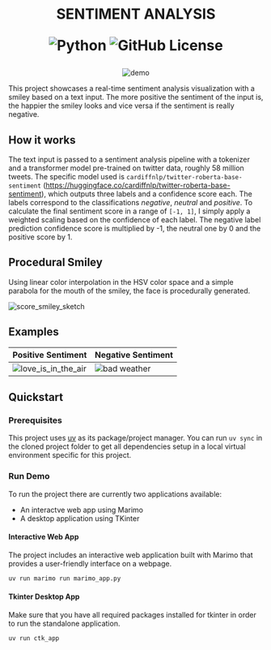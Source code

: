 
<div align="center">
<h1> 

SENTIMENT ANALYSIS

![Python](https://img.shields.io/badge/python-3.13-blue.svg)
![GitHub License](https://img.shields.io/github/license/trflorian/sentiment-analysis-viz)

</h1>

![demo](https://github.com/user-attachments/assets/baf39a9b-2025-4bd6-9ffe-79cc1ce992dd)

</div>

This project showcases a real-time sentiment analysis visualization with a smiley based on a text input.
The more positive the sentiment of the input is, the happier the smiley looks and vice versa if the sentiment is really negative.

## How it works

The text input is passed to a sentiment analysis pipeline with a tokenizer and a transformer model pre-trained on twitter data, roughly 58 million tweets.
The specific model used is `cardiffnlp/twitter-roberta-base-sentiment` (https://huggingface.co/cardiffnlp/twitter-roberta-base-sentiment), which outputs three labels and a confidence score each.
The labels correspond to the classifications *negative*, *neutral* and *positive*. To calculate the final sentiment score in a range of `[-1, 1]`, I simply apply a weighted scaling based on the confidence of each label. 
The negative label prediction confidence score is multiplied by -1, the neutral one by 0 and the positive score by 1.

## Procedural Smiley

Using linear color interpolation in the HSV color space and a simple parabola for the mouth of the smiley, the face is procedurally generated.

![score_smiley_sketch](https://github.com/user-attachments/assets/4e2dd697-fc68-40c6-b4c1-c67f9661f9e4)

## Examples

| Positive Sentiment | Negative Sentiment |
| -------- | ------- |
| ![love_is_in_the_air](https://github.com/user-attachments/assets/196b33d0-de47-4f3b-aaad-7d816b622184)  | ![bad weather](https://github.com/user-attachments/assets/d55f4598-065c-4f98-8814-dcd8452a35d5)    |


## Quickstart

### Prerequisites

This project uses [uv](https://docs.astral.sh/uv/) as its package/project manager.
You can run `uv sync` in the cloned project folder to get all dependencies setup in a local virtual environment specific for this project.

### Run Demo

To run the project there are currently two applications available:
- An interactve web app using Marimo
- A desktop application using TKinter

#### Interactive Web App

The project includes an interactive web application built with Marimo that provides a user-friendly interface on a webpage. 

```bash
uv run marimo run marimo_app.py
```

#### Tkinter Desktop App

Make sure that you have all required packages installed for tkinter in order to run the standalone application.

```bash
uv run ctk_app
```
